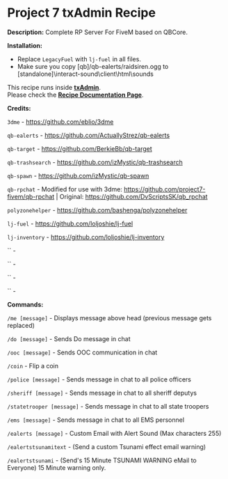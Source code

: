 # Project 7 txAdmin Recipe

**Description:** Complete RP Server For FiveM based on QBCore. 

**Installation:**
- Replace `LegacyFuel` with `lj-fuel` in all files.
- Make sure you copy [qb]/qb-ealerts/raidsiren.ogg to [standalone]\interact-sound\client\html\sounds

This recipe runs inside [**txAdmin**](https://github.com/tabarra/txAdmin).  
Please check the [**Recipe Documentation Page**](https://github.com/tabarra/txAdmin/blob/master/docs/recipe.md).


**Credits:**

`3dme` - https://github.com/eblio/3dme

`qb-ealerts` - https://github.com/ActuallyStrez/qb-ealerts

`qb-target` - https://github.com/BerkieBb/qb-target

`qb-trashsearch` - https://github.com/izMystic/qb-trashsearch

`qb-spawn` - https://github.com/izMystic/qb-spawn

`qb-rpchat` - Modified for use with 3dme: https://github.com/project7-fivem/qb-rpchat | Original: https://github.com/DvScriptsSK/qb_rpchat

`polyzonehelper` - https://github.com/bashenga/polyzonehelper

`lj-fuel` - https://github.com/loljoshie/lj-fuel

`lj-inventory` - https://github.com/loljoshie/lj-inventory

`` - 

`` - 

`` - 

`` - 


**Commands:**

`/me [message]` - Displays message above head (previous message gets replaced)

`/do [message]` - Sends Do message in chat

`/ooc [message]` - Sends OOC communication in chat

`/coin` - Flip a coin

`/police [message]` - Sends message in chat to all police officers

`/sheriff [message]` - Sends message in chat to all sheriff deputys

`/statetrooper [message]` - Sends message in chat to all state troopers

`/ems [message]` - Sends message in chat to all EMS personnel

`/ealerts [message]` - Custom Email with Alert Sound (Max characters 255)

`/ealertstsunamitext` - (Send a custom Tsunami effect email warning)

`/ealertstsunami` - (Send's 15 Minute TSUNAMI WARNING eMail to Everyone) 15 Minute warning only.
